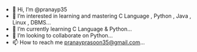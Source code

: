 - 👋 Hi, I’m @pranayp35
- 👀 I’m interested in learning and mastering C Language , Python , Java , Linux , DBMS...
- 🌱 I’m currently learning C Language & Python...
- 💞️ I’m looking to collaborate on Python...
- 📫 How to reach me pranayprasoon35@gmail.com...

<!---
pranayp35/pranayp35 is a ✨ special ✨ repository because its `README.md` (this file) appears on your GitHub profile.
You can click the Preview link to take a look at your changes.
--->

